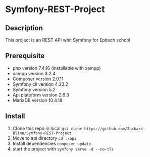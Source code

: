 # Symfony-REST-Project

## Description

This project is an REST API whit Symfony for Epitech school

## Prerequisite
- php version 7.4.16 (installable with xampp)
- xampp version 3.2.4
- Composer version 2.0.11
- Symfony cli version 4.23.2
- Symfony version 5.2
- Api plateform version 2.6.3
- MariaDB version 10.4.18

## Install
1. Clone this repo in local `git clone https://github.com/Zachari-Blinn/Symfony-REST-Project`
2. Move to api directory `cd ./api`
3. Install dependencies `composer update`
4. start the project with `symfony serve -d --no-tls`
